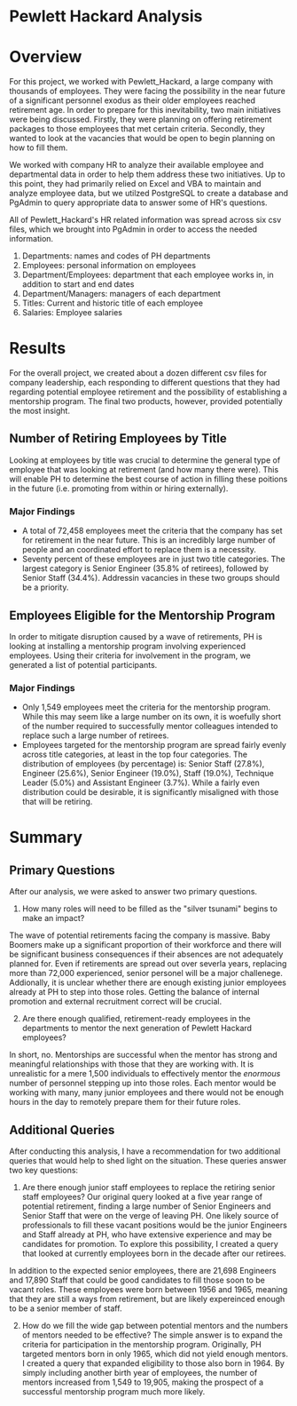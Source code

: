 # Pewlett Hackard Analysis

# Overview

For this project, we worked with Pewlett_Hackard, a large company with thousands of employees. They were facing the possibility in the near future of a significant personnel exodus as their older employees reached retirement age. In order to prepare for this inevitability, two main initiatives were being discussed. Firstly, they were planning on offering retirement packages to those employees that met certain criteria. Secondly, they wanted to look at the vacancies that would be open to begin planning on how to fill them.

We worked with company HR to analyze their available employee and departmental data in order to help them address these two initiatives. Up to this point, they had primarily relied on Excel and VBA to maintain and analyze employee data, but we utilzed PostgreSQL to create a database and PgAdmin to query appropriate data to answer some of HR's questions.

All of Pewlett_Hackard's HR related information was spread across six csv files, which we brought into PgAdmin in order to access the needed information.

1. Departments: names and codes of PH departments
2. Employees: personal information on employees
3. Department/Employees: department that each employee works in, in addition to start and end dates
4. Department/Managers: managers of each department 
5. Titles: Current and historic title of each employee
6. Salaries: Employee salaries

# Results

For the overall project, we created about a dozen different csv files for company leadership, each responding to different questions that they had regarding potential employee retirement and the possibility of establishing a mentorship program. The final two products, however, provided potentially the most insight. 

## Number of Retiring Employees by Title

Looking at employees by title was crucial to determine the general type of employee that was looking at retirement (and how many there were). This will enable PH to determine the best course of action in filling these poitions in the future (i.e. promoting from within or hiring externally). 

### Major Findings

- A total of 72,458 employees meet the criteria that the company has set for retirement in the near future. This is an incredibly large number of people and an coordinated effort to replace them is a necessity.
- Seventy percent of these employees are in just two title categories. The largest category is Senior Engineer (35.8% of retirees), followed by Senior Staff (34.4%). Addressin vacancies in these two groups should be a priority.

## Employees Eligible for the Mentorship Program

In order to mitigate disruption caused by a wave of retirements, PH is looking at installing a mentorship program involving experienced employees. Using their criteria for involvement in the program, we generated a list of potential participants.

### Major Findings

- Only 1,549 employees meet the criteria for the mentorship program. While this may seem like a large number on its own, it is woefully short of the number required to successfully mentor colleagues intended to replace such a large number of retirees.
- Employees targeted for the mentorship program are spread fairly evenly across title categories, at least in the top four categories. The distribution of employees (by percentage) is: Senior Staff (27.8%), Engineer (25.6%), Senior Engineer (19.0%), Staff (19.0%), Technique Leader (5.0%) and Assistant Engineer (3.7%). While a fairly even distribution could be desirable, it is significantly misaligned with those that will be retiring.

# Summary

## Primary Questions

After our analysis, we were asked to answer two primary questions.

1. How many roles will need to be filled as the "silver tsunami" begins to make an impact? 

The wave of potential retirements facing the company is massive. Baby Boomers make up a significant proportion of their workforce and there will be significant business consequences if their absences are not adequately planned for. Even if retirements are spread out over severla years, replacing more than 72,000 experienced, senior personel will be a major challenege. Addionally, it is unclear whether there are enough existing junior employees already at PH to step into those roles. Getting the balance of internal promotion and external recruitment correct will be crucial.

2. Are there enough qualified, retirement-ready employees in the departments to mentor the next generation of Pewlett Hackard employees?

In short, no. Mentorships are successful when the mentor has strong and meaningful relationships with those that they are working with. It is unrealistic for a mere 1,500 individuals to effectively mentor the *enormous* number of personnel stepping up into those roles. Each mentor would be working with many, many junior employees and there would not be enough hours in the day to remotely prepare them for their future roles.

## Additional Queries

After conducting this analysis, I have a recommendation for two additional queries that would help to shed light on the situation. These queries answer two key questions:

1. Are there enough junior staff employees to replace the retiring senior staff employees? Our original query looked at a five year range of potential retirement, finding a large number of Senior Engineers and Senior Staff that were on the verge of leaving PH. One likely source of professionals to fill these vacant positions would be the junior Engineers and Staff already at PH, who have extensive experience and may be candidates for promotion. To explore 
this possibility, I created a query that looked at currently employees born in the decade after our retirees.

In addition to the expected senior employees, there are 21,698 Engineers and 17,890 Staff that could be good candidates to fill those soon to be vacant roles. These employees were born between 1956 and 1965, meaning that they are still a ways from retirement, but are likely expereinced enough to be a senior member of staff.

2. How do we fill the wide gap between potential mentors and the numbers of mentors needed to be effective? The simple answer is to expand the criteria for participation in the mentorship program. Originally, PH targeted mentors born in only 1965, which did not yield enough mentors. I created a query that expanded eligibility to those also born in 1964. By simply including another birth year of employees, the number of mentors increased from 1,549 to 19,905, making the prospect of a successful mentorship program much more likely. 

